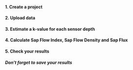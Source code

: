 #### 1. Create a project

#### 2. Upload data

#### 3. Estimate a k-value for each sensor depth

#### 4. Calculate Sap Flow Index, Sap Flow Density and Sap Flux

#### 5. Check your results

##### Don't forget to save your results


